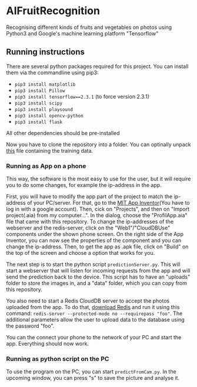 # AIFruitRecognition
Recognising different kinds of fruits and vegetables on photos using Python3 and Google's machine learning platform "Tensorflow"

## Running instructions
 There are several python packages required for this project.
 You can install them via the commandline using pip3:

- ```pip3 install matplotlib```
- ```pip3 install Pillow```
- ```pip3 install tensorflow==2.3.1``` (to force version 2.3.1)
- ```pip3 install scipy```
- ```pip3 install playsound```
- ```pip3 install opencv-python```
- ```pip3 install flask```


All other dependencies should be pre-installed

Now you have to clone the repository into a folder. You can optinally unpack [this](https://drive.google.com/file/d/1ZX6YbiFL6fds2Evkfod1Wt4jWUdMnjyf/view?usp=sharing) file containing the training data.

### Running as App on a phone
This way, the software is the most easy to use for the user, but it will require you to do some changes, for example the ip-address in the app.

First, you will have to modify the app part of the project to match the ip-address of your PC/server. For that, go to the [MIT App Inventor]( http://ai2.appinventor.mit.edu/)(You have to log in with a google account). Then, cick on "Projects", and then on "Import project(.aia) from my computer...". In the dialog, choose the "ProfilApp.aia" file that came with this repository.
To change the ip-addresses of the webserver and the redis-server, click on the "Web1"/"CloudDBUse" components under the shown phone screen. On the right side of the App Inventor, you can now see the properties of the component and you can change the ip-address. Then, to get the app as .apk file, click on "Build" on the top of the screen and choose a option that works for you.

The next step is to start the python script ```predictionServer.py```.
This will start a webserver that will listen for incoming requests from the app and will send the prediction back to the device.
This script has to have an "uploads" folder to store the images in, and a "data" folder, which you can copy from this repository.

You also need to start a Redis CloudDB server to accept the photos uploaded from the app.
To do that, [download Redis](https://redis.io/download) and run it using this command: ```redis-server --protected-mode no --requirepass "foo"```.
The additional parameters allow the user to upload data to the database using the password "foo".

You can the connect your phone to the network of your PC and start the app. Everything should now work.

### Running as python script on the PC
To use the program on the PC, you can start ```predictFromCam.py```. In the upcoming window, you can press "s" to save the picture and analyse it.
